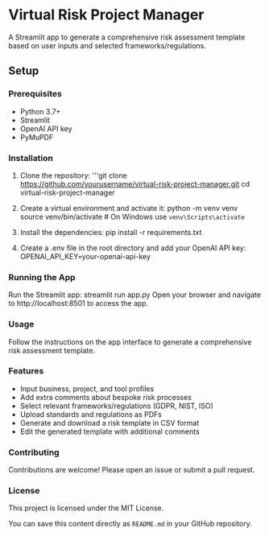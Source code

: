# Virtual Risk Project Manager

A Streamlit app to generate a comprehensive risk assessment template based on user inputs and selected frameworks/regulations.

## Setup

### Prerequisites
- Python 3.7+
- Streamlit
- OpenAI API key
- PyMuPDF

### Installation

1. Clone the repository:
'''git clone https://github.com/yourusername/virtual-risk-project-manager.git
cd virtual-risk-project-manager

2. Create a virtual environment and activate it:
python -m venv venv
source venv/bin/activate  # On Windows use `venv\Scripts\activate`

3. Install the dependencies:
pip install -r requirements.txt

4. Create a .env file in the root directory and add your OpenAI API key:
OPENAI_API_KEY=your-openai-api-key

### Running the App

Run the Streamlit app:
streamlit run app.py
Open your browser and navigate to http://localhost:8501 to access the app.

### Usage

Follow the instructions on the app interface to generate a comprehensive risk assessment template.

### Features

- Input business, project, and tool profiles
- Add extra comments about bespoke risk processes
- Select relevant frameworks/regulations (GDPR, NIST, ISO)
- Upload standards and regulations as PDFs
- Generate and download a risk template in CSV format
- Edit the generated template with additional comments

### Contributing

Contributions are welcome! Please open an issue or submit a pull request.

### License

This project is licensed under the MIT License.

You can save this content directly as `README.md` in your GitHub repository.
